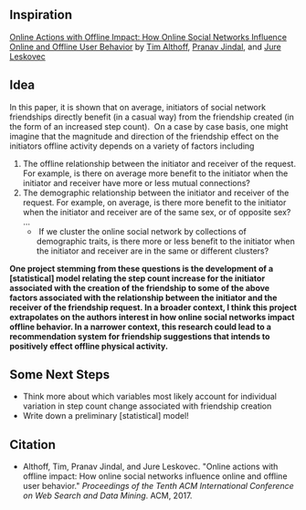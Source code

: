 ## Inspiration

[Online Actions with Offline Impact: How Online Social Networks Influence Online and Offline User Behavior](https://dl.acm.org/citation.cfm?id=3018672) by [Tim Althoff](http://timalthoff.de), [Pranav Jindal](http://stanford.academia.edu/PranavJindal), and [Jure Leskovec](https://en.wikipedia.org/wiki/Jure_Leskovec)

## Idea

In this paper, it is shown that on average, initiators of social network friendships directly benefit (in a casual way) from the friendship created (in the form of an increased step count).  On a case by case basis, one might imagine that the magnitude and direction of the friendship effect on the initiators offline activity depends on a variety of factors including
 
1. The offline relationship between the initiator and receiver of the request. For example, is there on average more benefit to the initiator when the initiator and receiver have more or less mutual connections?
2. The demographic relationship between the initiator and receiver of the request. For example, on average, is there more benefit to the initiator when the initiator and receiver are of the same sex, or of opposite sex? ...
	*  If we cluster the online social network by collections of demographic traits, is there more or less benefit to the initiator when the initiator and receiver are in the same or different clusters?

**One project stemming from these questions is the development of a [statistical] model relating the step count increase for the initiator associated with the creation of the friendship to some of the above factors associated with the relationship between the initiator and the receiver of the friendship request. In a broader context, I think this project extrapolates on the authors interest in how online social networks impact offline behavior. In a narrower context, this research could lead to a recommendation system for friendship suggestions that intends to positively effect offline physical activity.**

## Some Next Steps

* Think more about which variables most likely account for individual variation in step count change associated with friendship creation
* Write down a preliminary [statistical] model!

## Citation

* Althoff, Tim, Pranav Jindal, and Jure Leskovec. "Online actions with offline impact: How online social networks influence online and offline user behavior." *Proceedings of the Tenth ACM International Conference on Web Search and Data Mining*. ACM, 2017.









